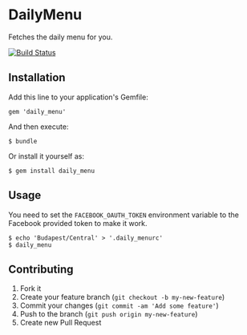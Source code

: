 # DailyMenu

Fetches the daily menu for you.

[![Build Status](https://travis-ci.org/raszi/daily_menu.png?branch=master)](https://travis-ci.org/raszi/daily_menu)

## Installation

Add this line to your application's Gemfile:

    gem 'daily_menu'

And then execute:

    $ bundle

Or install it yourself as:

    $ gem install daily_menu

## Usage

You need to set the `FACEBOOK_OAUTH_TOKEN` environment variable to the Facebook provided token to make it work.

    $ echo 'Budapest/Central' > '.daily_menurc'
    $ daily_menu

## Contributing

1. Fork it
2. Create your feature branch (`git checkout -b my-new-feature`)
3. Commit your changes (`git commit -am 'Add some feature'`)
4. Push to the branch (`git push origin my-new-feature`)
5. Create new Pull Request
